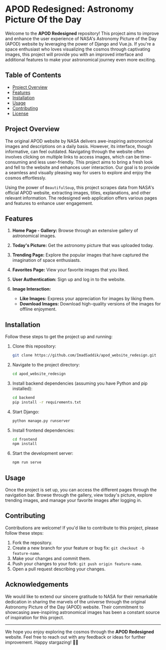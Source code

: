 # APOD Redesigned: Astronomy Picture Of the Day

Welcome to the **APOD Redesigned** repository! This project aims to improve and enhance the user experience of NASA's Astronomy Picture of the Day (APOD) website by leveraging the power of Django and Vue.js. If you're a space enthusiast who loves visualizing the cosmos through captivating images, this project will provide you with an improved interface and additional features to make your astronomical journey even more exciting.

## Table of Contents

- [Project Overview](#project-overview)
- [Features](#features)
- [Installation](#installation)
- [Usage](#usage)
- [Contributing](#contributing)
- [License](#license)

## Project Overview


The original APOD website by NASA delivers awe-inspiring astronomical images and descriptions on a daily basis. However, its interface, though informative, can feel outdated. Navigating through the website often involves clicking on multiple links to access images, which can be time-consuming and less user-friendly. This project aims to bring a fresh look and fell to the website and enhances user interaction. Our goal is to provide a seamless and visually pleasing way for users to explore and enjoy the cosmos effortlessly.

Using the power of `BeautifulSoup`, this project scrapes data from NASA's official APOD website, extracting images, titles, explanations, and other relevant information. The redesigned web application offers various pages and features to enhance user engagement.

## Features

1. **Home Page - Gallery:** Browse through an extensive gallery of astronomical images.

2. **Today's Picture:** Get the astronomy picture that was uploaded today.

3. **Trending Page:** Explore the popular images that have captured the imagination of space enthusiasts.

4. **Favorites Page:** View your favorite images that you liked.

5. **User Authentication:** Sign up and log in to the website.

6. **Image Interaction:**
   - **Like Images:** Express your appreciation for images by liking them.
   - **Download Images:** Download high-quality versions of the images for offline enjoyment.

## Installation

Follow these steps to get the project up and running:

1. Clone this repository:
   ```bash
   git clone https://github.com/ImadSaddik/apod_website_redesign.git
   ```

2. Navigate to the project directory:
   ```bash
   cd apod_website_redesign
   ```

3. Install backend dependencies (assuming you have Python and pip installed):
   ```bash
   cd backend
   pip install -r requirements.txt
   ```
   
4. Start Django:
   ```bash
   python manage.py runserver
   ```

5. Install frontend dependencies:
   ```bash
   cd frontend
   npm install
   ```

6. Start the development server:
   ```bash
   npm run serve
   ```

## Usage

Once the project is set up, you can access the different pages through the navigation bar. Browse through the gallery, view today's picture, explore trending images, and manage your favorite images after logging in.

## Contributing

Contributions are welcome! If you'd like to contribute to this project, please follow these steps:

1. Fork the repository.
2. Create a new branch for your feature or bug fix: `git checkout -b feature-name`.
3. Make your changes and commit them.
4. Push your changes to your fork: `git push origin feature-name`.
5. Open a pull request describing your changes.

## Acknowledgements

We would like to extend our sincere gratitude to NASA for their remarkable dedication in sharing the marvels of the universe through the original Astronomy Picture of the Day (APOD) website. Their commitment to showcasing awe-inspiring astronomical images has been a constant source of inspiration for this project.

---

We hope you enjoy exploring the cosmos through the **APOD Redesigned** website. Feel free to reach out with any feedback or ideas for further improvement. Happy stargazing! 🌌🚀
